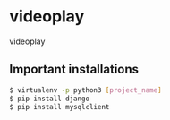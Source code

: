 # videoplay
videoplay

## Important installations
```bash
$ virtualenv -p python3 [project_name]
$ pip install django
$ pip install mysqlclient
```